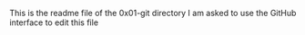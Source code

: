 This is the readme file of the 0x01-git directory
I am asked to use the GitHub interface to edit this file
